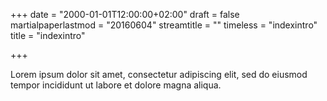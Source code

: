 +++
date = "2000-01-01T12:00:00+02:00"
draft = false
martialpaperlastmod = "20160604"
streamtitle = ""
timeless = "indexintro"
title = "indexintro"

+++

Lorem ipsum dolor sit amet, consectetur adipiscing elit, sed do eiusmod tempor incididunt ut labore et dolore magna aliqua.